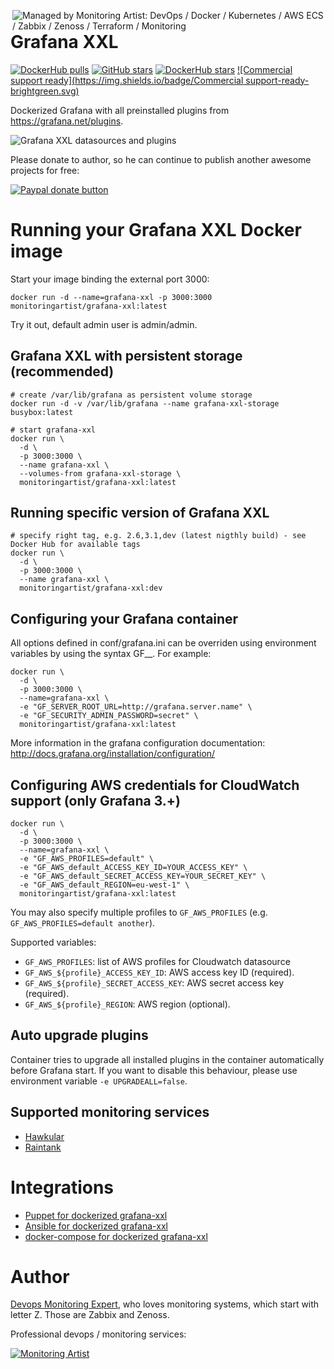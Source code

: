[<img src="https://monitoringartist.github.io/managed-by-monitoringartist.png" alt="Managed by Monitoring Artist: DevOps / Docker / Kubernetes / AWS ECS / Zabbix / Zenoss / Terraform / Monitoring" align="right"/>](http://www.monitoringartist.com 'DevOps / Docker / Kubernetes / AWS ECS / Zabbix / Zenoss / Terraform / Monitoring')

# Grafana XXL

[![DockerHub pulls](https://img.shields.io/docker/pulls/monitoringartist/grafana-xxl.svg?style=plastic&label=DockerHub%20Pulls)](https://img.shields.io/docker/pulls/monitoringartist/grafana-xxl.svg) [![GitHub stars](https://img.shields.io/github/stars/monitoringartist/grafana-xxl.svg?style=plastic&label=GitHub%20Stars)](https://github.com/monitoringartist/grafana-xxl) [![DockerHub stars](https://img.shields.io/docker/stars/monitoringartist/grafana-xxl.svg?style=plastic&label=DockerHub%20Stars)](https://img.shields.io/docker/pulls/monitoringartist/grafana-xxl.svg) [![Commercial support ready](https://img.shields.io/badge/Commercial support-ready-brightgreen.svg)](http://www.monitoringartist.com 'DevOps / Docker / Kubernetes / AWS ECS / Google GCP / Zabbix / Zenoss / Terraform / Monitoring')

Dockerized Grafana with all preinstalled plugins from https://grafana.net/plugins.

![Grafana XXL datasources and plugins](https://raw.githubusercontent.com/monitoringartist/grafana-xxl/master/doc/grafana-xxl-datasources-plugins.png)

Please donate to author, so he can continue to publish another awesome projects
for free:

[![Paypal donate button](http://jangaraj.com/img/github-donate-button02.png)](https://www.paypal.com/cgi-bin/webscr?cmd=_s-xclick&hosted_button_id=8LB6J222WRUZ4)

# Running your Grafana XXL Docker image

Start your image binding the external port 3000:

    docker run -d --name=grafana-xxl -p 3000:3000 monitoringartist/grafana-xxl:latest

Try it out, default admin user is admin/admin.

## Grafana XXL with persistent storage (recommended)

    # create /var/lib/grafana as persistent volume storage
    docker run -d -v /var/lib/grafana --name grafana-xxl-storage busybox:latest

    # start grafana-xxl
    docker run \
      -d \
      -p 3000:3000 \
      --name grafana-xxl \
      --volumes-from grafana-xxl-storage \
      monitoringartist/grafana-xxl:latest

## Running specific version of Grafana XXL

    # specify right tag, e.g. 2.6,3.1,dev (latest nigthly build) - see Docker Hub for available tags
    docker run \
      -d \
      -p 3000:3000 \
      --name grafana-xxl \
      monitoringartist/grafana-xxl:dev
      
## Configuring your Grafana container

All options defined in conf/grafana.ini can be overriden using environment
variables by using the syntax GF_<SectionName>_<KeyName>. For example:

    docker run \
      -d \
      -p 3000:3000 \
      --name=grafana-xxl \
      -e "GF_SERVER_ROOT_URL=http://grafana.server.name" \
      -e "GF_SECURITY_ADMIN_PASSWORD=secret" \
      monitoringartist/grafana-xxl:latest

More information in the grafana configuration documentation: http://docs.grafana.org/installation/configuration/

## Configuring AWS credentials for CloudWatch support (only Grafana 3.+)

    docker run \
      -d \
      -p 3000:3000 \
      --name=grafana-xxl \
      -e "GF_AWS_PROFILES=default" \
      -e "GF_AWS_default_ACCESS_KEY_ID=YOUR_ACCESS_KEY" \
      -e "GF_AWS_default_SECRET_ACCESS_KEY=YOUR_SECRET_KEY" \
      -e "GF_AWS_default_REGION=eu-west-1" \
      monitoringartist/grafana-xxl:latest

You may also specify multiple profiles to `GF_AWS_PROFILES` (e.g.
`GF_AWS_PROFILES=default another`).

Supported variables:

- `GF_AWS_PROFILES`: list of AWS profiles for Cloudwatch datasource
- `GF_AWS_${profile}_ACCESS_KEY_ID`: AWS access key ID (required).
- `GF_AWS_${profile}_SECRET_ACCESS_KEY`: AWS secret access  key (required).
- `GF_AWS_${profile}_REGION`: AWS region (optional).

## Auto upgrade plugins

Container tries to upgrade all installed plugins in the container automatically before Grafana start. If you want to disable this behaviour, please use environment variable `-e UPGRADEALL=false`.
      
## Supported monitoring services
 
- [Hawkular](http://www.hawkular.org/docs/components/metrics/grafana_integration.html)
- [Raintank](http://raintank.io/docs/litmus/raintank-datasource/)

# Integrations

* [Puppet for dockerized grafana-xxl](https://github.com/monitoringartist/grafana-xxl/blob/master/puppet.md)
* [Ansible for dockerized grafana-xxl](https://github.com/monitoringartist/grafana-xxl/blob/master/ansible.md)
* [docker-compose for dockerized grafana-xxl](https://github.com/monitoringartist/grafana-xxl/blob/master/docker-compose.yml)

#  Author

[Devops Monitoring Expert](http://www.jangaraj.com 'DevOps / Docker / Kubernetes / AWS ECS / Google GCP / Zabbix / Zenoss / Terraform / Monitoring'),
who loves monitoring systems, which start with letter Z. Those are Zabbix and Zenoss.

Professional devops / monitoring services:

[![Monitoring Artist](http://monitoringartist.com/img/github-monitoring-artist-logo.jpg)](http://www.monitoringartist.com 'DevOps / Docker / Kubernetes / AWS ECS / Google GCP / Zabbix / Zenoss / Terraform / Monitoring')
